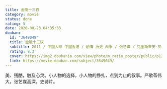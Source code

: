 ```yaml
---
title: 金陵十三钗
category: movie
status: done
rating: 5
date: 2020-08-23 04:35:33
douban:
  id: "3649049"
  title: 金陵十三钗
  subtitle: 2011 / 中国大陆 中国香港 / 剧情 历史 战争 / 张艺谋 / 克里斯蒂安·贝尔 倪妮
  rating: 8.3
  cover: https://img2.doubanio.com/view/photo/m_ratio_poster/public/p1322247572.jpg
  link: https://movie.douban.com/subject/3649049/
---
```


美、残酷，触及心灵。小人物的选择，小人物的挣扎，点到为止的叙事。严歌苓伟大，张艺谋高深。史诗片。